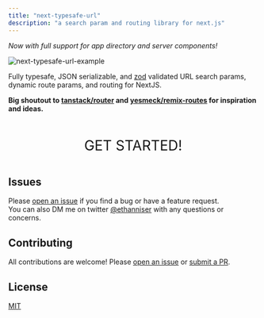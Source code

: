 ```yaml
---
title: "next-typesafe-url"
description: "a search param and routing library for next.js"
---
```


_Now with full support for app directory and server components!_

![next-typesafe-url-example](https://github.com/ethanniser/next-typesafe-url/assets/100045248/682e2a01-7e7f-4e44-adb5-6512b22eaadf)

Fully typesafe, JSON serializable, and [zod](https://www.npmjs.com/package/zod) validated URL search params, dynamic route params, and routing for NextJS.

**Big shoutout to [tanstack/router](https://github.com/tanstack/router) and [yesmeck/remix-routes](https://github.com/yesmeck/remix-routes) for inspiration and ideas.**

<div style="text-align: center;">
  <a href="/en/general/motivations" class="get-started">GET STARTED!</a>
</div>
<style>
    .get-started {
    font-size: 2em;
    display: inline-block;
    padding: 15px;
    margin-top: 20px;
    text-decoration: none;
    border: 2px solid var(--theme-text-accent);
    border-radius: 5px;
    background-color: var(--theme-background);
    color: var(--theme-text);
    transition: background-color 0.2s ease-out, color 0.2s ease-out;
  }
</style>
<style>
    .get-started:hover {
    background-color: var(--theme-text-accent);
    color: #fff;
    }
</style>

## Issues

Please [open an issue](https://github.com/ethanniser/next-typesafe-url/issues) if you find a bug or have a feature request. \
You can also DM me on twitter [@ethanniser](https://twitter.com/ethanniser) with any questions or concerns.

## Contributing

All contributions are welcome! Please [open an issue](https://github.com/ethanniser/next-typesafe-url/issues) or [submit a PR](https://github.com/ethanniser/next-typesafe-url/pulls).

## License

[MIT](https://github.com/ethanniser/next-typesafe-url/blob/main/LICENSE)
